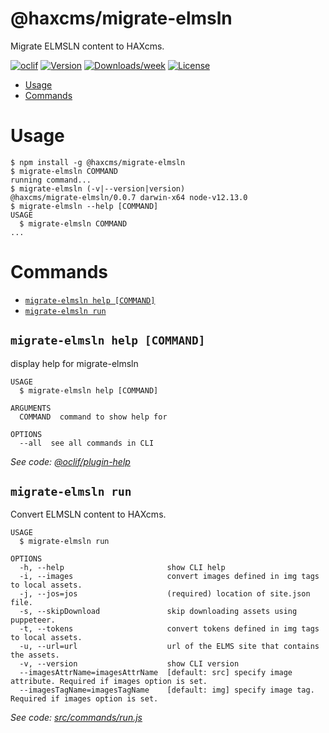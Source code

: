 @haxcms/migrate-elmsln
======================

Migrate ELMSLN content to HAXcms.

[![oclif](https://img.shields.io/badge/cli-oclif-brightgreen.svg)](https://oclif.io)
[![Version](https://img.shields.io/npm/v/@haxcms/migrate-elmsln.svg)](https://npmjs.org/package/@haxcms/migrate-elmsln)
[![Downloads/week](https://img.shields.io/npm/dw/@haxcms/migrate-elmsln.svg)](https://npmjs.org/package/@haxcms/migrate-elmsln)
[![License](https://img.shields.io/npm/l/@haxcms/migrate-elmsln.svg)](https://github.com/elmsln/haxcms-tools/blob/master/package.json)

<!-- toc -->
* [Usage](#usage)
* [Commands](#commands)
<!-- tocstop -->
# Usage
<!-- usage -->
```sh-session
$ npm install -g @haxcms/migrate-elmsln
$ migrate-elmsln COMMAND
running command...
$ migrate-elmsln (-v|--version|version)
@haxcms/migrate-elmsln/0.0.7 darwin-x64 node-v12.13.0
$ migrate-elmsln --help [COMMAND]
USAGE
  $ migrate-elmsln COMMAND
...
```
<!-- usagestop -->
# Commands
<!-- commands -->
* [`migrate-elmsln help [COMMAND]`](#migrate-elmsln-help-command)
* [`migrate-elmsln run`](#migrate-elmsln-run)

## `migrate-elmsln help [COMMAND]`

display help for migrate-elmsln

```
USAGE
  $ migrate-elmsln help [COMMAND]

ARGUMENTS
  COMMAND  command to show help for

OPTIONS
  --all  see all commands in CLI
```

_See code: [@oclif/plugin-help](https://github.com/oclif/plugin-help/blob/v2.1.6/src/commands/help.ts)_

## `migrate-elmsln run`

Convert ELMSLN content to HAXcms.

```
USAGE
  $ migrate-elmsln run

OPTIONS
  -h, --help                       show CLI help
  -i, --images                     convert images defined in img tags to local assets.
  -j, --jos=jos                    (required) location of site.json file.
  -s, --skipDownload               skip downloading assets using puppeteer.
  -t, --tokens                     convert tokens defined in img tags to local assets.
  -u, --url=url                    url of the ELMS site that contains the assets.
  -v, --version                    show CLI version
  --imagesAttrName=imagesAttrName  [default: src] specify image attribute. Required if images option is set.
  --imagesTagName=imagesTagName    [default: img] specify image tag. Required if images option is set.
```

_See code: [src/commands/run.js](https://github.com/elmsln/haxcms-tools/blob/v0.0.7/src/commands/run.js)_
<!-- commandsstop -->

